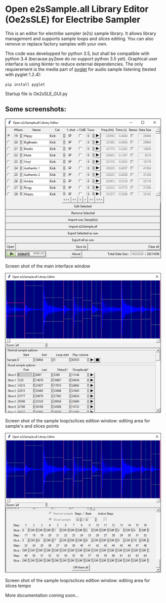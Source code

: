 # Open e2sSample.all Library Editor (Oe2sSLE) for Electribe Sampler

This is an editor for electribe sampler (e2s) sample library.
It allows library management and supports sample loops and slices editing.
You can also remove or replace factory samples with your own.

This code was developped for python 3.5, but shall be compatible with python 3.4 (because py2exe do no support python 3.5 yet).
Graphical user interface is using tkinter to reduce external dependencies. The only requierement is the media part of
[pyglet](https://bitbucket.org/pyglet/pyglet/wiki/Home) for audio sample listening (tested with pyglet 1.2.4):

`pip install pyglet`


Startup file is Oe2sSLE_GUI.py

Some screenshots:
---

![Main window screenshot](doc/images/screenshot_main.png?raw=true "Screen shot of the main interface window")

Screen shot of the main interface window

![Sample edit window screenshot 1](doc/images/screenshot_slice_edit_1.png?raw=true "Screen shot of the sample loop/sclices edition window: editing area for sample's and slices points")

Screen shot of the sample loop/sclices edition window: editing area for sample's and slices points

![Sample edit window screenshot 2](doc/images/screenshot_slice_edit_2.png?raw=true "Screen shot of the sample loop/sclices edition window: editing area for slices tempo")

Screen shot of the sample loop/sclices edition window: editing area for slices tempo



More documentation coming soon...
